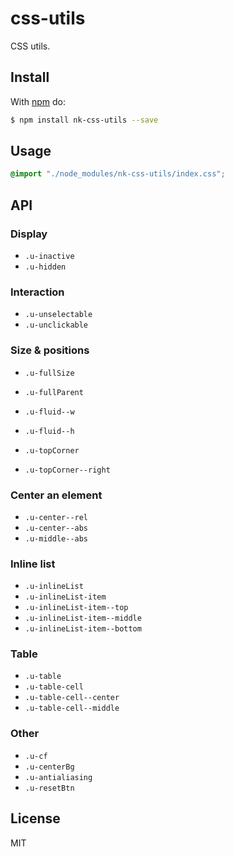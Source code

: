 # css-utils

CSS utils.

## Install

With [npm](http://npmjs.org) do:

```bash
$ npm install nk-css-utils --save
```

## Usage

```css
@import "./node_modules/nk-css-utils/index.css";
```

## API

### Display

- `.u-inactive`
- `.u-hidden`

### Interaction

- `.u-unselectable`
- `.u-unclickable`

### Size & positions

- `.u-fullSize`
- `.u-fullParent`

- `.u-fluid--w`
- `.u-fluid--h`

- `.u-topCorner`
- `.u-topCorner--right`

### Center an element

- `.u-center--rel`
- `.u-center--abs`
- `.u-middle--abs`

### Inline list

- `.u-inlineList`
- `.u-inlineList-item`
- `.u-inlineList-item--top`
- `.u-inlineList-item--middle`
- `.u-inlineList-item--bottom`

### Table

- `.u-table`
- `.u-table-cell`
- `.u-table-cell--center`
- `.u-table-cell--middle`

### Other

- `.u-cf`
- `.u-centerBg`
- `.u-antialiasing`
- `.u-resetBtn`

## License

MIT
